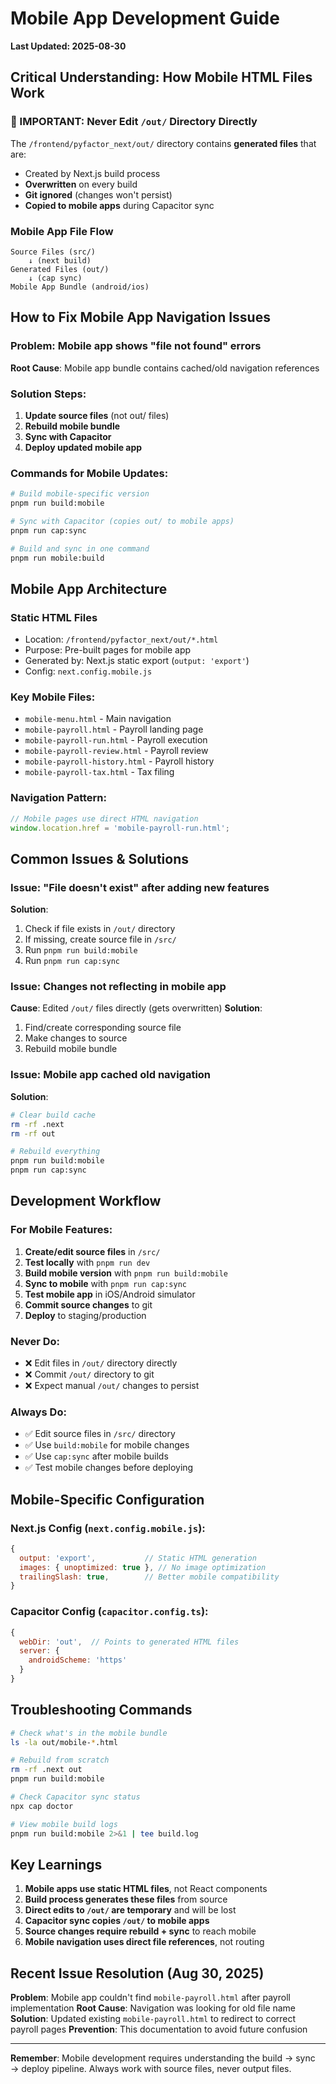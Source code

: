 # Mobile App Development Guide

**Last Updated: 2025-08-30**

## Critical Understanding: How Mobile HTML Files Work

### 🚨 IMPORTANT: Never Edit `/out/` Directory Directly

The `/frontend/pyfactor_next/out/` directory contains **generated files** that are:
- Created by Next.js build process
- **Overwritten** on every build
- **Git ignored** (changes won't persist)
- **Copied to mobile apps** during Capacitor sync

### Mobile App File Flow

```
Source Files (src/) 
    ↓ (next build)
Generated Files (out/) 
    ↓ (cap sync)
Mobile App Bundle (android/ios)
```

## How to Fix Mobile App Navigation Issues

### Problem: Mobile app shows "file not found" errors
**Root Cause**: Mobile app bundle contains cached/old navigation references

### Solution Steps:

1. **Update source files** (not out/ files)
2. **Rebuild mobile bundle**
3. **Sync with Capacitor**
4. **Deploy updated mobile app**

### Commands for Mobile Updates:

```bash
# Build mobile-specific version
pnpm run build:mobile

# Sync with Capacitor (copies out/ to mobile apps)
pnpm run cap:sync

# Build and sync in one command
pnpm run mobile:build
```

## Mobile App Architecture

### Static HTML Files
- Location: `/frontend/pyfactor_next/out/*.html`
- Purpose: Pre-built pages for mobile app
- Generated by: Next.js static export (`output: 'export'`)
- Config: `next.config.mobile.js`

### Key Mobile Files:
- `mobile-menu.html` - Main navigation
- `mobile-payroll.html` - Payroll landing page
- `mobile-payroll-run.html` - Payroll execution
- `mobile-payroll-review.html` - Payroll review
- `mobile-payroll-history.html` - Payroll history
- `mobile-payroll-tax.html` - Tax filing

### Navigation Pattern:
```javascript
// Mobile pages use direct HTML navigation
window.location.href = 'mobile-payroll-run.html';
```

## Common Issues & Solutions

### Issue: "File doesn't exist" after adding new features
**Solution**: 
1. Check if file exists in `/out/` directory
2. If missing, create source file in `/src/` 
3. Run `pnpm run build:mobile`
4. Run `pnpm run cap:sync`

### Issue: Changes not reflecting in mobile app
**Cause**: Edited `/out/` files directly (gets overwritten)
**Solution**: 
1. Find/create corresponding source file
2. Make changes to source
3. Rebuild mobile bundle

### Issue: Mobile app cached old navigation
**Solution**:
```bash
# Clear build cache
rm -rf .next
rm -rf out

# Rebuild everything
pnpm run build:mobile
pnpm run cap:sync
```

## Development Workflow

### For Mobile Features:
1. **Create/edit source files** in `/src/`
2. **Test locally** with `pnpm run dev`
3. **Build mobile version** with `pnpm run build:mobile`
4. **Sync to mobile** with `pnpm run cap:sync`
5. **Test mobile app** in iOS/Android simulator
6. **Commit source changes** to git
7. **Deploy** to staging/production

### Never Do:
- ❌ Edit files in `/out/` directory directly
- ❌ Commit `/out/` directory to git
- ❌ Expect manual `/out/` changes to persist

### Always Do:
- ✅ Edit source files in `/src/` directory
- ✅ Use `build:mobile` for mobile changes
- ✅ Use `cap:sync` after mobile builds
- ✅ Test mobile changes before deploying

## Mobile-Specific Configuration

### Next.js Config (`next.config.mobile.js`):
```javascript
{
  output: 'export',           // Static HTML generation
  images: { unoptimized: true }, // No image optimization
  trailingSlash: true,        // Better mobile compatibility
}
```

### Capacitor Config (`capacitor.config.ts`):
```javascript
{
  webDir: 'out',  // Points to generated HTML files
  server: {
    androidScheme: 'https'
  }
}
```

## Troubleshooting Commands

```bash
# Check what's in the mobile bundle
ls -la out/mobile-*.html

# Rebuild from scratch
rm -rf .next out
pnpm run build:mobile

# Check Capacitor sync status
npx cap doctor

# View mobile build logs
pnpm run build:mobile 2>&1 | tee build.log
```

## Key Learnings

1. **Mobile apps use static HTML files**, not React components
2. **Build process generates these files** from source
3. **Direct edits to `/out/` are temporary** and will be lost
4. **Capacitor sync copies `/out/` to mobile apps**
5. **Source changes require rebuild + sync** to reach mobile
6. **Mobile navigation uses direct file references**, not routing

## Recent Issue Resolution (Aug 30, 2025)

**Problem**: Mobile app couldn't find `mobile-payroll.html` after payroll implementation
**Root Cause**: Navigation was looking for old file name
**Solution**: Updated existing `mobile-payroll.html` to redirect to correct payroll pages
**Prevention**: This documentation to avoid future confusion

---

**Remember**: Mobile development requires understanding the build → sync → deploy pipeline. Always work with source files, never output files.